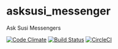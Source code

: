 # asksusi_messenger
Ask Susi Messengers

[![Code Climate](https://codeclimate.com/github/loklak/asksusi_messenger/badges/gpa.svg)](https://codeclimate.com/github/loklak/asksusi_messenger)
[![Build Status](https://travis-ci.org/loklak/asksusi_messengers.svg?branch=development)](https://travis-ci.org/loklak/asksusi_messengers)
[![CircleCI](https://img.shields.io/circleci/project/loklak/asksusi_messengers.svg?maxAge=2592000?style=flat-square)](https://circleci.com/gh/loklak/asksusi_messengers)

